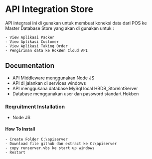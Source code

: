 # API Integration Store

API integrasi ini di gunakan untuk membuat koneksi data dari POS ke Master Database Store yang akan di gunakan untuk :

    - View Aplikasi Packer
    - View Aplikasi Customer
    - View Aplikasi Taking Order
    - Pengiriman data ke HokBen Cloud API

## Documentation

- API Middleware menggunakan Node JS
- API di jalankan di services windows
- API menggukana database MySql local HBDB_StoreIntServer
- Database menggunakan user dan password standart Hokben

### Reqruitment Installation

- Node JS

#### How To Install
 
    - Create Folder C:\apiserver
    - Download file github dan extract ke C:\apiserver
    - copy runserver.vbs ke start up windows
    - Restart 